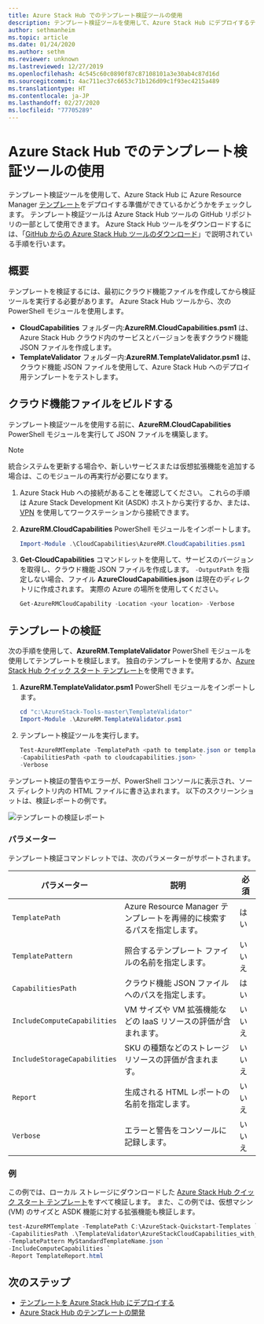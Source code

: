 ```yaml
---
title: Azure Stack Hub でのテンプレート検証ツールの使用
description: テンプレート検証ツールを使用して、Azure Stack Hub にデプロイするテンプレートをチェックします。
author: sethmanheim
ms.topic: article
ms.date: 01/24/2020
ms.author: sethm
ms.reviewer: unknown
ms.lastreviewed: 12/27/2019
ms.openlocfilehash: 4c545c60c0890f87c87108101a3e30ab4c87d16d
ms.sourcegitcommit: 4ac711ec37c6653c71b126d09c1f93ec4215a489
ms.translationtype: HT
ms.contentlocale: ja-JP
ms.lasthandoff: 02/27/2020
ms.locfileid: "77705289"
---
```

# <a name="use-the-template-validation-tool-in-azure-stack-hub"></a>Azure Stack Hub でのテンプレート検証ツールの使用

テンプレート検証ツールを使用して、Azure Stack Hub に Azure Resource Manager [テンプレート](azure-stack-arm-templates.md)をデプロイする準備ができているかどうかをチェックします。 テンプレート検証ツールは Azure Stack Hub ツールの GitHub リポジトリの一部として使用できます。 Azure Stack Hub ツールをダウンロードするには、「[GitHub からの Azure Stack Hub ツールのダウンロード](../operator/azure-stack-powershell-download.md)」で説明されている手順を行います。

## <a name="overview"></a>概要

テンプレートを検証するには、最初にクラウド機能ファイルを作成してから検証ツールを実行する必要があります。 Azure Stack Hub ツールから、次の PowerShell モジュールを使用します。

- **CloudCapabilities** フォルダー内:**AzureRM.CloudCapabilities.psm1** は、Azure Stack Hub クラウド内のサービスとバージョンを表すクラウド機能 JSON ファイルを作成します。
- **TemplateValidator** フォルダー内:**AzureRM.TemplateValidator.psm1** は、クラウド機能 JSON ファイルを使用して、Azure Stack Hub へのデプロイ用テンプレートをテストします。

## <a name="build-the-cloud-capabilities-file"></a>クラウド機能ファイルをビルドする

テンプレート検証ツールを使用する前に、**AzureRM.CloudCapabilities** PowerShell モジュールを実行して JSON ファイルを構築します。

>[!NOTE]
> 統合システムを更新する場合や、新しいサービスまたは仮想拡張機能を追加する場合は、このモジュールの再実行が必要になります。

1. Azure Stack Hub への接続があることを確認してください。 これらの手順は Azure Stack Development Kit (ASDK) ホストから実行するか、または、[VPN](../asdk/asdk-connect.md#connect-to-azure-stack-using-vpn) を使用してワークステーションから接続できます。
2. **AzureRM.CloudCapabilities** PowerShell モジュールをインポートします。

    ```powershell
    Import-Module .\CloudCapabilities\AzureRM.CloudCapabilities.psm1
    ```

3. **Get-CloudCapabilities** コマンドレットを使用して、サービスのバージョンを取得し、クラウド機能 JSON ファイルを作成します。 `-OutputPath` を指定しない場合、ファイル **AzureCloudCapabilities.json** は現在のディレクトリに作成されます。 実際の Azure の場所を使用してください。

    ```powershell
    Get-AzureRMCloudCapability -Location <your location> -Verbose
    ```

## <a name="validate-templates"></a>テンプレートの検証

次の手順を使用して、**AzureRM.TemplateValidator** PowerShell モジュールを使用してテンプレートを検証します。 独自のテンプレートを使用するか、[Azure Stack Hub クイック スタート テンプレート](https://github.com/Azure/AzureStack-QuickStart-Templates)を使用できます。

1. **AzureRM.TemplateValidator.psm1** PowerShell モジュールをインポートします。

    ```powershell
    cd "c:\AzureStack-Tools-master\TemplateValidator"
    Import-Module .\AzureRM.TemplateValidator.psm1
    ```

2. テンプレート検証ツールを実行します。

    ```powershell
    Test-AzureRMTemplate -TemplatePath <path to template.json or template folder> `
    -CapabilitiesPath <path to cloudcapabilities.json> `
    -Verbose
    ```

テンプレート検証の警告やエラーが、PowerShell コンソールに表示され、ソース ディレクトリ内の HTML ファイルに書き込まれます。 以下のスクリーンショットは、検証レポートの例です。

![テンプレートの検証レポート](./media/azure-stack-validate-templates/image1.png)

### <a name="parameters"></a>パラメーター

テンプレート検証コマンドレットでは、次のパラメーターがサポートされます。

| パラメーター | 説明 | 必須 |
| ----- | -----| ----- |
| `TemplatePath` | Azure Resource Manager テンプレートを再帰的に検索するパスを指定します。 | はい |
| `TemplatePattern` | 照合するテンプレート ファイルの名前を指定します。 | いいえ |
| `CapabilitiesPath` | クラウド機能 JSON ファイルへのパスを指定します。 | はい |
| `IncludeComputeCapabilities` | VM サイズや VM 拡張機能などの IaaS リソースの評価が含まれます。 | いいえ |
| `IncludeStorageCapabilities` | SKU の種類などのストレージ リソースの評価が含まれます。 | いいえ |
| `Report` | 生成される HTML レポートの名前を指定します。 | いいえ |
| `Verbose` | エラーと警告をコンソールに記録します。 | いいえ|

### <a name="examples"></a>例

この例では、ローカル ストレージにダウンロードした [Azure Stack Hub クイック スタート テンプレート](https://github.com/Azure/AzureStack-QuickStart-Templates)をすべて検証します。 また、この例では、仮想マシン (VM) のサイズと ASDK 機能に対する拡張機能も検証します。

```powershell
test-AzureRMTemplate -TemplatePath C:\AzureStack-Quickstart-Templates `
-CapabilitiesPath .\TemplateValidator\AzureStackCloudCapabilities_with_AddOns_20170627.json `
-TemplatePattern MyStandardTemplateName.json `
-IncludeComputeCapabilities `
-Report TemplateReport.html
```

## <a name="next-steps"></a>次のステップ

- [テンプレートを Azure Stack Hub にデプロイする](azure-stack-arm-templates.md)
- [Azure Stack Hub のテンプレートの開発](azure-stack-develop-templates.md)
